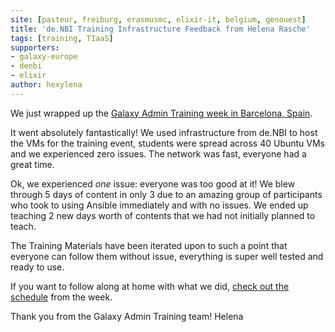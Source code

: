 ```yaml
---
site: [pasteur, freiburg, erasmusmc, elixir-it, belgium, genouest]
title: 'de.NBI Training Infrastructure Feedback from Helena Rasche'
tags: [training, TIaaS]
supporters:
- galaxy-europe
- denbi
- elixir
author: hexylena
---
```



We just wrapped up the [Galaxy Admin Training week in Barcelona, Spain](https://galaxyproject.org/events/2020-03-admin/).

It went absolutely fantastically! We used infrastructure from de.NBI to host
the VMs for the training event, students were spread across 40 Ubuntu VMs and
we experienced zero issues. The network was fast, everyone had a great time.

Ok, we experienced *one* issue: everyone was too good at it! We blew through 5
days of content in only 3 due to an amazing group of participants who took to
using Ansible immediately and with no issues. We ended up teaching 2 new days
worth of contents that we had not initially planned to teach.

The Training Materials have been iterated upon to such a point that everyone
can follow them without issue, everything is super well tested and ready to
use.

If you want to follow along at home with what we did, [check out the schedule](https://github.com/galaxyproject/admin-training/tree/2020-barcelona) from the week.


Thank you from the Galaxy Admin Training team!
Helena
